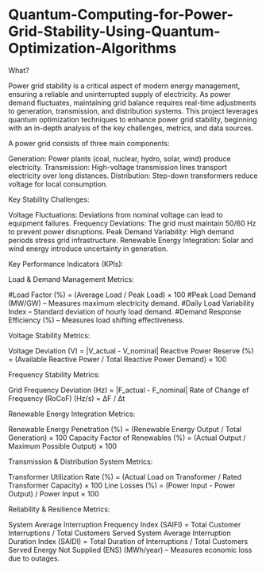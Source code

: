 # Quantum-Computing-for-Power-Grid-Stability-Using-Quantum-Optimization-Algorithms
What?

Power grid stability is a critical aspect of modern energy management, ensuring a reliable and uninterrupted supply of electricity. As power demand fluctuates, maintaining grid balance requires real-time adjustments to generation, transmission, and distribution systems. This project leverages quantum optimization techniques to enhance power grid stability, beginning with an in-depth analysis of the key challenges, metrics, and data sources.

A power grid consists of three main components:

Generation: Power plants (coal, nuclear, hydro, solar, wind) produce electricity.
Transmission: High-voltage transmission lines transport electricity over long distances.
Distribution: Step-down transformers reduce voltage for local consumption.

Key Stability Challenges:

Voltage Fluctuations: Deviations from nominal voltage can lead to equipment failures.
Frequency Deviations: The grid must maintain 50/60 Hz to prevent power disruptions.
Peak Demand Variability: High demand periods stress grid infrastructure.
Renewable Energy Integration: Solar and wind energy introduce uncertainty in generation.

Key Performance Indicators (KPIs):

Load & Demand Management Metrics: 

#Load Factor (%) = (Average Load / Peak Load) × 100
#Peak Load Demand (MW/GW) – Measures maximum electricity demand.
#Daily Load Variability Index – Standard deviation of hourly load demand.
#Demand Response Efficiency (%) – Measures load shifting effectiveness.

Voltage Stability Metrics: 

Voltage Deviation (V) = |V_actual - V_nominal|
Reactive Power Reserve (%) = (Available Reactive Power / Total Reactive Power Demand) × 100

Frequency Stability Metrics:

Grid Frequency Deviation (Hz) = |F_actual - F_nominal|
Rate of Change of Frequency (RoCoF) (Hz/s) = ΔF / Δt

Renewable Energy Integration Metrics:

Renewable Energy Penetration (%) = (Renewable Energy Output / Total Generation) × 100
Capacity Factor of Renewables (%) = (Actual Output / Maximum Possible Output) × 100

Transmission & Distribution System Metrics:

Transformer Utilization Rate (%) = (Actual Load on Transformer / Rated Transformer Capacity) × 100
Line Losses (%) = (Power Input - Power Output) / Power Input × 100

Reliability & Resilience Metrics:

System Average Interruption Frequency Index (SAIFI) = Total Customer Interruptions / Total Customers Served
System Average Interruption Duration Index (SAIDI) = Total Duration of Interruptions / Total Customers Served
Energy Not Supplied (ENS) (MWh/year) – Measures economic loss due to outages.
